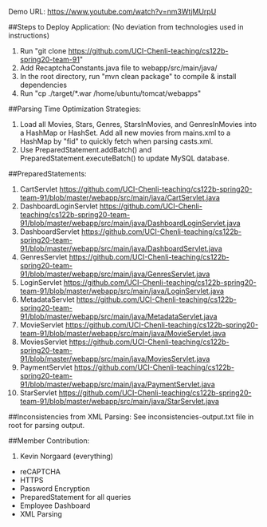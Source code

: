 Demo URL: https://www.youtube.com/watch?v=nm3WtjMUrpU

##Steps to Deploy Application:
(No deviation from technologies used in instructions)
1. Run "git clone https://github.com/UCI-Chenli-teaching/cs122b-spring20-team-91"
2. Add RecaptchaConstants.java file to webapp/src/main/java/
3. In the root directory, run "mvn clean package" to compile & install dependencies
4. Run "cp ./target/*.war /home/ubuntu/tomcat/webapps"

##Parsing Time Optimization Strategies:
1. Load all Movies, Stars, Genres, StarsInMovies, and GenresInMovies into a HashMap or HashSet. Add all new movies from mains.xml to a HashMap by "fid" to quickly fetch when parsing casts.xml.
2. Use PreparedStatement.addBatch() and PreparedStatement.executeBatch() to update MySQL database.

##PreparedStatements:
1. CartServlet https://github.com/UCI-Chenli-teaching/cs122b-spring20-team-91/blob/master/webapp/src/main/java/CartServlet.java
2. DashboardLoginServlet https://github.com/UCI-Chenli-teaching/cs122b-spring20-team-91/blob/master/webapp/src/main/java/DashboardLoginServlet.java
3. DashboardServlet https://github.com/UCI-Chenli-teaching/cs122b-spring20-team-91/blob/master/webapp/src/main/java/DashboardServlet.java
4. GenresServlet https://github.com/UCI-Chenli-teaching/cs122b-spring20-team-91/blob/master/webapp/src/main/java/GenresServlet.java
5. LoginServlet https://github.com/UCI-Chenli-teaching/cs122b-spring20-team-91/blob/master/webapp/src/main/java/LoginServlet.java
6. MetadataServlet https://github.com/UCI-Chenli-teaching/cs122b-spring20-team-91/blob/master/webapp/src/main/java/MetadataServlet.java
7. MovieServlet https://github.com/UCI-Chenli-teaching/cs122b-spring20-team-91/blob/master/webapp/src/main/java/MovieServlet.java
8. MoviesServlet https://github.com/UCI-Chenli-teaching/cs122b-spring20-team-91/blob/master/webapp/src/main/java/MoviesServlet.java
9. PaymentServlet https://github.com/UCI-Chenli-teaching/cs122b-spring20-team-91/blob/master/webapp/src/main/java/PaymentServlet.java
10. StarServlet https://github.com/UCI-Chenli-teaching/cs122b-spring20-team-91/blob/master/webapp/src/main/java/StarServlet.java

##Inconsistencies from XML Parsing:
See inconsistencies-output.txt file in root for parsing output.

##Member Contribution:
1. Kevin Norgaard (everything)
- reCAPTCHA
- HTTPS
- Password Encryption
- PreparedStatement for all queries
- Employee Dashboard
- XML Parsing
